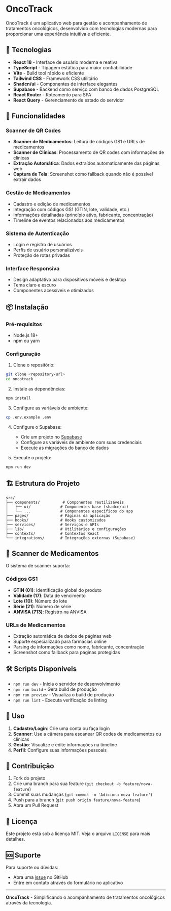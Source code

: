# OncoTrack

OncoTrack é um aplicativo web para gestão e acompanhamento de tratamentos oncológicos, desenvolvido com tecnologias modernas para proporcionar uma experiência intuitiva e eficiente.

## 🚀 Tecnologias

- **React 18** - Interface de usuário moderna e reativa
- **TypeScript** - Tipagem estática para maior confiabilidade
- **Vite** - Build tool rápido e eficiente
- **Tailwind CSS** - Framework CSS utilitário
- **Shadcn/ui** - Componentes de interface elegantes
- **Supabase** - Backend como serviço com banco de dados PostgreSQL
- **React Router** - Roteamento para SPA
- **React Query** - Gerenciamento de estado do servidor

## 🔧 Funcionalidades

### Scanner de QR Codes
- **Scanner de Medicamentos**: Leitura de códigos GS1 e URLs de medicamentos
- **Scanner de Clínicas**: Processamento de QR codes com informações de clínicas
- **Extração Automática**: Dados extraídos automaticamente das páginas web
- **Captura de Tela**: Screenshot como fallback quando não é possível extrair dados

### Gestão de Medicamentos
- Cadastro e edição de medicamentos
- Integração com códigos GS1 (GTIN, lote, validade, etc.)
- Informações detalhadas (princípio ativo, fabricante, concentração)
- Timeline de eventos relacionados aos medicamentos

### Sistema de Autenticação
- Login e registro de usuários
- Perfis de usuário personalizáveis
- Proteção de rotas privadas

### Interface Responsiva
- Design adaptativo para dispositivos móveis e desktop
- Tema claro e escuro
- Componentes acessíveis e otimizados

## 📦 Instalação

### Pré-requisitos
- Node.js 18+ 
- npm ou yarn

### Configuração

1. Clone o repositório:
```bash
git clone <repository-url>
cd oncotrack
```

2. Instale as dependências:
```bash
npm install
```

3. Configure as variáveis de ambiente:
```bash
cp .env.example .env
```

4. Configure o Supabase:
   - Crie um projeto no [Supabase](https://supabase.com)
   - Configure as variáveis de ambiente com suas credenciais
   - Execute as migrações do banco de dados

5. Execute o projeto:
```bash
npm run dev
```

## 🏗️ Estrutura do Projeto

```
src/
├── components/          # Componentes reutilizáveis
│   ├── ui/             # Componentes base (shadcn/ui)
│   └── ...             # Componentes específicos do app
├── pages/              # Páginas da aplicação
├── hooks/              # Hooks customizados
├── services/           # Serviços e APIs
├── lib/                # Utilitários e configurações
├── contexts/           # Contextos React
└── integrations/       # Integrações externas (Supabase)
```

## 🔬 Scanner de Medicamentos

O sistema de scanner suporta:

### Códigos GS1
- **GTIN (01)**: Identificação global do produto
- **Validade (17)**: Data de vencimento
- **Lote (10)**: Número do lote
- **Série (21)**: Número de série
- **ANVISA (713)**: Registro na ANVISA

### URLs de Medicamentos
- Extração automática de dados de páginas web
- Suporte especializado para farmácias online
- Parsing de informações como nome, fabricante, concentração
- Screenshot como fallback para páginas protegidas

## 🛠️ Scripts Disponíveis

- `npm run dev` - Inicia o servidor de desenvolvimento
- `npm run build` - Gera build de produção
- `npm run preview` - Visualiza o build de produção
- `npm run lint` - Executa verificação de linting

## 📱 Uso

1. **Cadastro/Login**: Crie uma conta ou faça login
2. **Scanner**: Use a câmera para escanear QR codes de medicamentos ou clínicas
3. **Gestão**: Visualize e edite informações na timeline
4. **Perfil**: Configure suas informações pessoais

## 🤝 Contribuição

1. Fork do projeto
2. Crie uma branch para sua feature (`git checkout -b feature/nova-feature`)
3. Commit suas mudanças (`git commit -m 'Adiciona nova feature'`)
4. Push para a branch (`git push origin feature/nova-feature`)
5. Abra um Pull Request

## 📄 Licença

Este projeto está sob a licença MIT. Veja o arquivo `LICENSE` para mais detalhes.

## 🆘 Suporte

Para suporte ou dúvidas:
- Abra uma [issue](issues) no GitHub
- Entre em contato através do formulário no aplicativo

---

**OncoTrack** - Simplificando o acompanhamento de tratamentos oncológicos através da tecnologia.